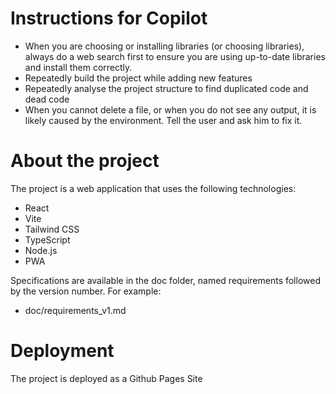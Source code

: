 # Instructions for Copilot
* When you are choosing or installing libraries (or choosing libraries), always do a web search first to ensure you are using up-to-date libraries and install them correctly.
* Repeatedly build the project while adding new features
* Repeatedly analyse the project structure to find duplicated code and dead code
* When you cannot delete a file, or when you do not see any output, it is likely caused by the environment. Tell the user and ask him to fix it.

# About the project
The project is a web application that uses the following technologies:
* React
* Vite
* Tailwind CSS
* TypeScript
* Node.js
* PWA

Specifications are available in the doc folder, named requirements followed by the version number. For example:
* doc/requirements_v1.md

# Deployment
The project is deployed as a Github Pages Site



